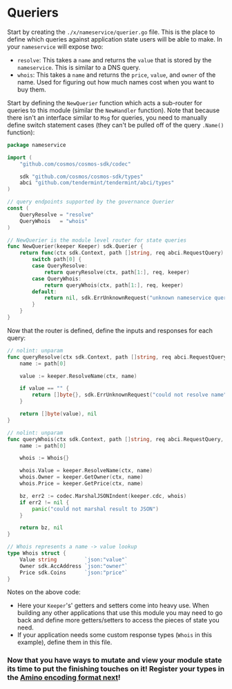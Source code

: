 # Queriers

Start by creating the `./x/nameservice/querier.go` file. This is the place to define which queries against application state users will be able to make. In your `nameservice` will expose two:

- `resolve`: This takes a `name` and returns the `value` that is stored by the `nameservice`. This is similar to a DNS query.
- `whois`: This takes a `name` and returns the `price`, `value`, and `owner` of the name. Used for figuring out how much names cost when you want to buy them.

Start by defining the `NewQuerier` function which acts a sub-router for queries to this module (similar the `NewHandler` function). Note that because there isn't an interface similar to `Msg` for queries, you need to manually define switch statement cases (they can't be pulled off of the query `.Name()` function):

```go
package nameservice

import (
	"github.com/cosmos/cosmos-sdk/codec"

	sdk "github.com/cosmos/cosmos-sdk/types"
	abci "github.com/tendermint/tendermint/abci/types"
)

// query endpoints supported by the governance Querier
const (
	QueryResolve = "resolve"
	QueryWhois   = "whois"
)

// NewQuerier is the module level router for state queries
func NewQuerier(keeper Keeper) sdk.Querier {
	return func(ctx sdk.Context, path []string, req abci.RequestQuery) (res []byte, err sdk.Error) {
		switch path[0] {
		case QueryResolve:
			return queryResolve(ctx, path[1:], req, keeper)
		case QueryWhois:
			return queryWhois(ctx, path[1:], req, keeper)
		default:
			return nil, sdk.ErrUnknownRequest("unknown nameservice query endpoint")
		}
	}
}
```

Now that the router is defined, define the inputs and responses for each query:

```go
// nolint: unparam
func queryResolve(ctx sdk.Context, path []string, req abci.RequestQuery, keeper Keeper) (res []byte, err sdk.Error) {
	name := path[0]

	value := keeper.ResolveName(ctx, name)

	if value == "" {
		return []byte{}, sdk.ErrUnknownRequest("could not resolve name")
	}

	return []byte(value), nil
}

// nolint: unparam
func queryWhois(ctx sdk.Context, path []string, req abci.RequestQuery, keeper Keeper) (res []byte, err sdk.Error) {
	name := path[0]

	whois := Whois{}

	whois.Value = keeper.ResolveName(ctx, name)
	whois.Owner = keeper.GetOwner(ctx, name)
	whois.Price = keeper.GetPrice(ctx, name)

	bz, err2 := codec.MarshalJSONIndent(keeper.cdc, whois)
	if err2 != nil {
		panic("could not marshal result to JSON")
	}

	return bz, nil
}

// Whois represents a name -> value lookup
type Whois struct {
	Value string         `json:"value"`
	Owner sdk.AccAddress `json:"owner"`
	Price sdk.Coins      `json:"price"`
}
```

Notes on the above code:
- Here your `Keeper`'s' getters and setters come into heavy use. When building any other applications that use this module you may need to go back and define more getters/setters to access the pieces of state you need.
- If your application needs some custom response types (`Whois` in this example), define them in this file.

### Now that you have ways to mutate and view your module state its time to put the finishing touches on it! Register your types in the [Amino encoding format next](./codec.md)!
